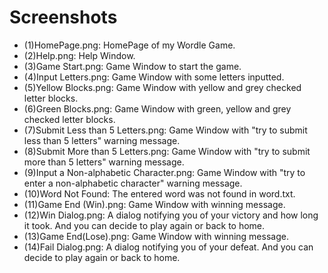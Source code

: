 # Screenshots

- (1)HomePage.png:  HomePage of my Wordle Game.
- (2)Help.png:  Help Window.
- (3)Game Start.png:  Game Window to start the game.
- (4)Input Letters.png:  Game Window with some letters inputted.
- (5)Yellow Blocks.png:  Game Window with yellow and grey checked letter blocks.
- (6)Green Blocks.png:  Game Window with green, yellow and grey checked letter blocks.
- (7)Submit Less than 5 Letters.png:  Game Window with "try to submit less than 5 letters" warning message.
- (8)Submit More than 5 Letters.png:  Game Window with "try to submit more than 5 letters" warning message.
- (9)Input a Non-alphabetic Character.png: Game Window with "try to enter a non-alphabetic character" warning message.
- (10)Word Not Found: The entered word was not found in word.txt.
- (11)Game End (Win).png:  Game Window with winning message.
- (12)Win Dialog.png:  A dialog notifying you of your victory and how long it took. And you can decide to play again or back to home.
- (13)Game End(Lose).png:  Game Window with winning message.
- (14)Fail Dialog.png:  A dialog notifying you of your defeat. And you can decide to play again or back to home.

